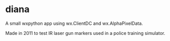 # diana

A small wxpython app using wx.ClientDC and wx.AlphaPixelData.

Made in 2011 to test IR laser gun markers used in a police training simulator.
